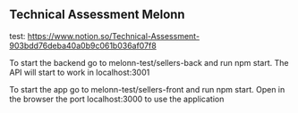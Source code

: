 ## Technical Assessment Melonn
test: https://www.notion.so/Technical-Assessment-903bdd76deba40a0b9c061b036af07f8  
  
To start the backend go to melonn-test/sellers-back and run npm start. The API will start to work in localhost:3001  
  
To start the app go to melonn-test/sellers-front and run npm start. Open in the browser the port localhost:3000 to use the application   